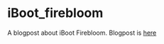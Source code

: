 # iBoot_firebloom

A blogpost about iBoot Firebloom. Blogpost is [here](https://saaramar.github.io/iBoot_firebloom)